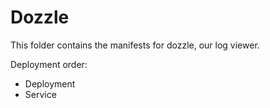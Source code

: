 # Dozzle

This folder contains the manifests for dozzle, our log viewer.

Deployment order:
- Deployment
- Service
